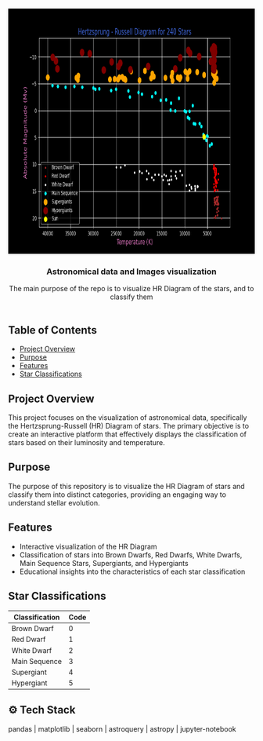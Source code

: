 

<div align="center">
  <br />
      <img src="star_plots/hr_diagram.png" width=1000 height=500 alt="hr-diagram" />
  <br />

<h3 align="center">Astronomical data and Images visualization</h3>

   <div align="center">
     The main purpose of the repo is to visualize HR Diagram of the stars, and to classify them        
     <br />    
    </div>
</div>
<br />


## Table of Contents
- [Project Overview](#project-overview)
- [Purpose](#purpose)
- [Features](#features)
- [Star Classifications](#star-classifications)

## Project Overview
This project focuses on the visualization of astronomical data, specifically the Hertzsprung-Russell (HR) Diagram of stars. The primary objective is to create an interactive platform that effectively displays the classification of stars based on their luminosity and temperature.

## Purpose
The purpose of this repository is to visualize the HR Diagram of stars and classify them into distinct categories, providing an engaging way to understand stellar evolution.

## Features
- Interactive visualization of the HR Diagram
- Classification of stars into Brown Dwarfs, Red Dwarfs, White Dwarfs, Main Sequence Stars, Supergiants, and Hypergiants
- Educational insights into the characteristics of each star classification

## Star Classifications
| Classification  | Code |
|------------------|------|
| Brown Dwarf      | 0    |
| Red Dwarf        | 1    |
| White Dwarf      | 2    |
| Main Sequence    | 3    |
| Supergiant       | 4    |
| Hypergiant       | 5    |    

## ⚙️ Tech Stack
pandas | matplotlib | seaborn | astroquery | astropy | jupyter-notebook

<br />
    

